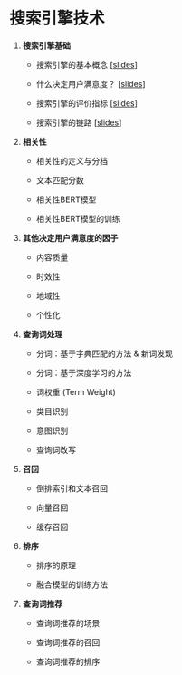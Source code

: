# 搜索引擎技术




1. **搜索引擎基础**

    * 搜索引擎的基本概念
    [[slides](https://github.com/wangshusen/SearchEngine/blob/main/Slides/01_Basics_01.pdf)]
    
    * 什么决定用户满意度？
    [[slides](https://github.com/wangshusen/SearchEngine/blob/main/Slides/01_Basics_02.pdf)]

    * 搜索引擎的评价指标
    [[slides](https://github.com/wangshusen/SearchEngine/blob/main/Slides/01_Basics_03.pdf)]

    * 搜索引擎的链路
    [[slides](https://github.com/wangshusen/SearchEngine/blob/main/Slides/01_Basics_04.pdf)]
    


2. **相关性**
    
    * 相关性的定义与分档
    
    * 文本匹配分数
    
    * 相关性BERT模型

    * 相关性BERT模型的训练    


3. **其他决定用户满意度的因子**
    
    * 内容质量
    
    * 时效性
    
    * 地域性

    * 个性化 


4. **查询词处理**

    * 分词：基于字典匹配的方法 & 新词发现

    * 分词：基于深度学习的方法

    * 词权重 (Term Weight)

    * 类目识别
    
    * 意图识别

    * 查询词改写


    
5. **召回**

    * 倒排索引和文本召回

    * 向量召回
    
    * 缓存召回



6. **排序** 

    * 排序的原理

    * 融合模型的训练方法




7. **查询词推荐** 

    * 查询词推荐的场景

    * 查询词推荐的召回
    
    * 查询词推荐的排序
    








